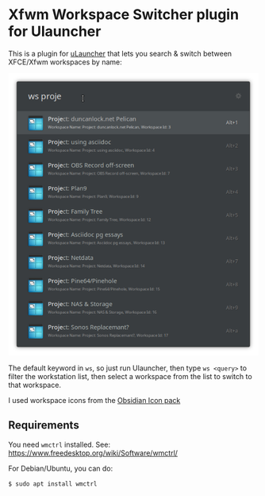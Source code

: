 # Xfwm Workspace Switcher plugin for Ulauncher

This is a plugin for [uLauncher](https://ulauncher.io/) that lets you search & switch between XFCE/Xfwm workspaces by name:

![](./screenshots/search.png)

The default keyword in `ws`, so just run Ulauncher, then type `ws <query>` to filter the workstation list, then select a workspace from the list to switch to that workspace.

I used workspace icons from the [Obsidian Icon pack](https://github.com/madmaxms/iconpack-obsidian)

## Requirements

You need `wmctrl` installed. See: https://www.freedesktop.org/wiki/Software/wmctrl/

For Debian/Ubuntu, you can do:

```shell
$ sudo apt install wmctrl
```
